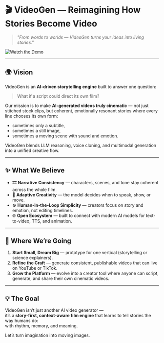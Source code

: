 # 🎬 VideoGen — Reimagining How Stories Become Video  

> *"From words to worlds — VideoGen turns your ideas into living stories."*

[![Watch the Demo](https://img.youtube.com/vi/MPJBOrTR8v0/maxresdefault.jpg)](https://www.youtube.com/watch?v=MPJBOrTR8v0)

---

## 🌍 Vision  

VideoGen is an **AI-driven storytelling engine** built to answer one question:  
> What if a script could direct its own film?

Our mission is to make **AI-generated videos truly cinematic** — not just stitched stock clips, but coherent, emotionally resonant stories where every line chooses its own form:  
- sometimes only a subtitle,  
- sometimes a still image,  
- sometimes a moving scene with sound and emotion.

VideoGen blends LLM reasoning, voice cloning, and multimodal generation into a unified creative flow.  

---

## ✨ What We Believe  

- 🎞️ **Narrative Consistency** — characters, scenes, and tone stay coherent across the whole film.  
- 🧠 **Adaptive Creativity** — the model decides when to speak, show, or move.  
- ⚙️ **Human-in-the-Loop Simplicity** — creators focus on story and emotion, not editing timelines.  
- 🌐 **Open Ecosystem** — built to connect with modern AI models for text-to-video, TTS, and animation.  

---

## 🚀 Where We’re Going  

1. **Start Small, Dream Big** — prototype for one vertical (storytelling or science explainers).  
2. **Refine the Craft** — generate consistent, publishable videos that can live on YouTube or TikTok.  
3. **Grow the Platform** — evolve into a creator tool where anyone can script, generate, and share their own cinematic videos.  

---

## 💡 The Goal  

VideoGen isn’t just another AI video generator —  
it’s a **story-first, context-aware film engine** that learns to tell stories the way humans do:  
with rhythm, memory, and meaning.  

Let’s turn imagination into moving images.  
